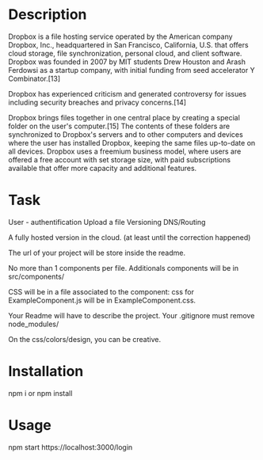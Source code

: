 # Description

Dropbox is a file hosting service operated by the American company Dropbox, Inc., headquartered in San Francisco, California, U.S. that offers cloud storage, file synchronization, personal cloud, and client software. Dropbox was founded in 2007 by MIT students Drew Houston and Arash Ferdowsi as a startup company, with initial funding from seed accelerator Y Combinator.[13]

Dropbox has experienced criticism and generated controversy for issues including security breaches and privacy concerns.[14]

Dropbox brings files together in one central place by creating a special folder on the user's computer.[15] The contents of these folders are synchronized to Dropbox's servers and to other computers and devices where the user has installed Dropbox, keeping the same files up-to-date on all devices. Dropbox uses a freemium business model, where users are offered a free account with set storage size, with paid subscriptions available that offer more capacity and additional features.

# Task

User - authentification Upload a file Versioning DNS/Routing

A fully hosted version in the cloud. (at least until the correction happened)

The url of your project will be store inside the readme.

No more than 1 components per file. Additionals components will be in src/components/

CSS will be in a file associated to the component: css for ExampleComponent.js will be in ExampleComponent.css.

Your Readme will have to describe the project. Your .gitignore must remove node_modules/

On the css/colors/design, you can be creative.

# Installation

npm i or npm install

# Usage

npm start 
https://localhost:3000/login